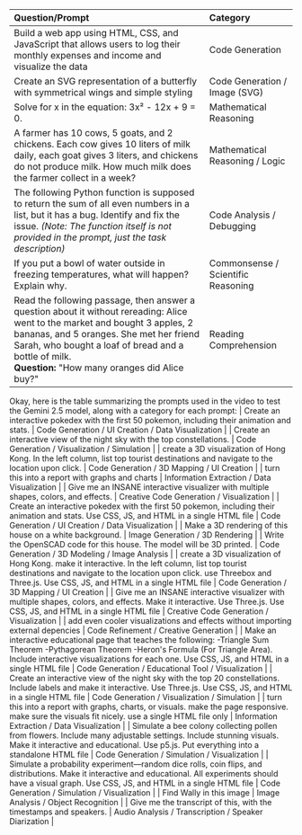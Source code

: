 

| Question/Prompt                                                                                                                                                                                                                                 | Category                        |
| :---------------------------------------------------------------------------------------------------------------------------------------------------------------------------------------------------------------------------------------------- | :------------------------------ |
| Build a web app using HTML, CSS, and JavaScript that allows users to log their monthly expenses and income and visualize the data                                                                                                               | Code Generation                 |
| Create an SVG representation of a butterfly with symmetrical wings and simple styling                                                                                                                                                          | Code Generation / Image (SVG)   |
| Solve for x in the equation: 3x² - 12x + 9 = 0.                                                                                                                                                                                                  | Mathematical Reasoning          |
| A farmer has 10 cows, 5 goats, and 2 chickens. Each cow gives 10 liters of milk daily, each goat gives 3 liters, and chickens do not produce milk. How much milk does the farmer collect in a week?                                              | Mathematical Reasoning / Logic |
| The following Python function is supposed to return the sum of all even numbers in a list, but it has a bug. Identify and fix the issue. *(Note: The function itself is not provided in the prompt, just the task description)*                     | Code Analysis / Debugging      |
| If you put a bowl of water outside in freezing temperatures, what will happen? Explain why.                                                                                                                                                      | Commonsense / Scientific Reasoning |
| Read the following passage, then answer a question about it without rereading: Alice went to the market and bought 3 apples, 2 bananas, and 5 oranges. She met her friend Sarah, who bought a loaf of bread and a bottle of milk. <br/> **Question:** "How many oranges did Alice buy?" | Reading Comprehension         |
Okay, here is the table summarizing the prompts used in the video to test the Gemini 2.5 model, along with a category for each prompt:
| Create an interactive pokedex with the first 50 pokemon, including their animation and stats.                                                                       | Code Generation / UI Creation / Data Visualization |
| Create an interactive view of the night sky with the top constellations.                                                                                            | Code Generation / Visualization / Simulation       |
| create a 3D visualization of Hong Kong. In the left column, list top tourist destinations and navigate to the location upon click.                                     | Code Generation / 3D Mapping / UI Creation         |
| turn this into a report with graphs and charts                                                                                                                      | Information Extraction / Data Visualization        |
| Give me an INSANE interactive visualizer with multiple shapes, colors, and effects.                                                                                 | Creative Code Generation / Visualization           |
| Create an interactive pokedex with the first 50 pokemon, including their animation and stats. Use CSS, JS, and HTML in a single HTML file                             | Code Generation / UI Creation / Data Visualization |
| Make a 3D rendering of this house on a white background.                                                                                                            | Image Generation / 3D Rendering                  |
| Write the OpenSCAD code for this house. The model will be 3D printed.                                                                                               | Code Generation / 3D Modeling / Image Analysis   |
| create a 3D visualization of Hong Kong. make it interactive. In the left column, list top tourist destinations and navigate to the location upon click. use Threebox and Three.js. Use CSS, JS, and HTML in a single HTML file | Code Generation / 3D Mapping / UI Creation         |
| Give me an INSANE interactive visualizer with multiple shapes, colors, and effects. Make it interactive. Use Three.js. Use CSS, JS, and HTML in a single HTML file | Creative Code Generation / Visualization           |
| add even cooler visualizations and effects without importing external depencies                                                                                     | Code Refinement / Creative Generation              |
| Make an interactive educational page that teaches the following: -Triangle Sum Theorem -Pythagorean Theorem -Heron's Formula (For Triangle Area). Include interactive visualizations for each one. Use CSS, JS, and HTML in a single HTML file | Code Generation / Educational Tool / Visualization |
| Create an interactive view of the night sky with the top 20 constellations. Include labels and make it interactive. Use Three.js. Use CSS, JS, and HTML in a single HTML file | Code Generation / Visualization / Simulation       |
| turn this into a report with graphs, charts, or visuals. make the page responsive. make sure the visuals fit nicely. use a single HTML file only                   | Information Extraction / Data Visualization        |
| Simulate a bee colony collecting pollen from flowers. Include many adjustable settings. Include stunning visuals. Make it interactive and educational. Use p5.js. Put everything into a standalone HTML file | Code Generation / Simulation / Visualization       |
| Simulate a probability experiment—random dice rolls, coin flips, and distributions. Make it interactive and educational. All experiments should have a visual graph. Use CSS, JS, and HTML in a single HTML file | Code Generation / Simulation / Visualization       |
| Find Wally in this image                                                                                                                                            | Image Analysis / Object Recognition              |
| Give me the transcript of this, with the timestamps and speakers.                                                                                                   | Audio Analysis / Transcription / Speaker Diarization |

